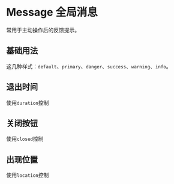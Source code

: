 # Message 全局消息

常用于主动操作后的反馈提示。

## 基础用法

这几种样式：`default`、`primary`、`danger`、`success`、`warning`、`info`。

<preview  path='../../components/feedback/message/msg.vue'></preview>

## 退出时间

使用`duration`控制

<preview path="../../components/feedback/message/msg-duration.vue"></preview>

## 关闭按钮

使用`closed`控制

<preview path="../../components/feedback/message/msg-close.vue"></preview>

## 出现位置

使用`location`控制

<preview path="../../components/feedback/message/msg-location.vue"></preview>
